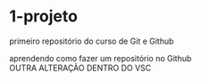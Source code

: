 # 1-projeto
 primeiro repositório do curso de Git e Github
 
 aprendendo como fazer um repositório no Github  
 OUTRA ALTERAÇÃO DENTRO DO VSC